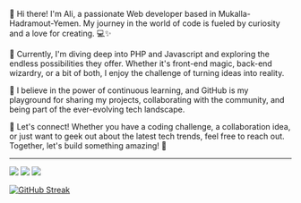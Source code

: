 👋 Hi there! I'm Ali, a passionate Web developer based in Mukalla-Hadramout-Yemen. My journey in the world of code is fueled by curiosity and a love for creating. 💻✨

🚀 Currently, I'm diving deep into PHP and Javascript and exploring the endless possibilities they offer. Whether it's front-end magic, back-end wizardry, or a bit of both, I enjoy the challenge of turning ideas into reality.

🌱 I believe in the power of continuous learning, and GitHub is my playground for sharing my projects, collaborating with the community, and being part of the ever-evolving tech landscape.

🤝 Let's connect! Whether you have a coding challenge, a collaboration idea, or just want to geek out about the latest tech trends, feel free to reach out. Together, let's build something amazing! 🚀


<hr/>
<img src="https://github-readme-stats.vercel.app/api?username=Ali-Bin-Shoaib&count_private=true&show_icons=true&hide_title=true" />
<img src="https://github-profile-trophy.vercel.app/?username=Ali-Bin-Shoaib&theme=flat&no-frame=true&margin-w=30" />
<img src="https://github-readme-stats.vercel.app/api/top-langs/?username=Ali-Bin-Shoaib&hide_title=true&layout=compact" />

[![GitHub Streak](https://github-readme-streak-stats.herokuapp.com?user=Ali-Bin-Shoaib&theme=gruvbox_duo&hide_border=true)](https://github.com/Ali-Bin-Shoaib)
